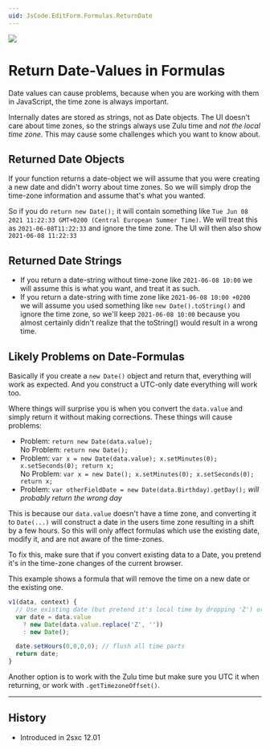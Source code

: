```yaml
---
uid: JsCode.EditForm.Formulas.ReturnDate
---
```


<img src="~/assets/features/formulas.svg" class="feature">

# Return Date-Values in Formulas

Date values can cause problems, because when you are working with them in JavaScript, the time zone is always important.

Internally dates are stored as strings, not as Date objects.
The UI doesn't care about time zones, so the strings always use Zulu time and _not the local time zone_.
This may cause some challenges which you want to know about.

## Returned Date Objects

If your function returns a date-object we will assume that you were creating a new date and didn't worry about time zones.
So we will simply drop the time-zone information and assume that's what you wanted.

So if you do `return new Date();` it will contain something like `Tue Jun 08 2021 11:22:33 GMT+0200 (Central European Summer Time)`.
We will treat this as `2021-06-08T11:22:33` and ignore the time zone.
The UI will then also show `2021-06-08 11:22:33`

## Returned Date Strings

* If you return a date-string without time-zone like `2021-06-08 10:00` we will assume this is what you want, and treat it as such.
* If you return a date-string with time zone like `2021-06-08 10:00 +0200` we will assume you used something like `new Date().toString()` and ignore the time zone, so we'll keep `2021-06-08 10:00` because you almost certainly didn't realize that the toString() would result in a wrong time.

## Likely Problems on Date-Formulas

Basically if you create a `new Date()` object and return that, everything will work as expected.
And you construct a UTC-only date everything will work too.

Where things will surprise you is when you convert the `data.value` and simply return it without making corrections. These things will cause problems:

* Problem: `return new Date(data.value);`  
  No Problem: `return new Date();`
* Problem: `var x = new Date(data.value); x.setMinutes(0); x.setSeconds(0); return x;`  
  No Problem: `var x = new Date(); x.setMinutes(0); x.setSeconds(0); return x;`
* Problem: `var otherFieldDate = new Date(data.Birthday).getDay();` _will probably return the wrong day_

This is because our `data.value` doesn't have a time zone, and converting it to `Date(...)` will construct a date in the users time zone resulting in a shift by a few hours.
So this will only affect formulas which use the existing date, modify it, and are not aware of the time-zones.

To fix this, make sure that if you convert existing data to a Date, you pretend it's in the time-zone changes of the current browser.

This example shows a formula that will remove the time on a new date or the existing one.

```js
v1(data, context) {
  // Use existing date (but pretend it's local time by dropping 'Z') or use current Date
  var date = data.value 
    ? new Date(data.value.replace('Z', ''))
    : new Date();

  date.setHours(0,0,0,0); // flush all time parts
  return date;
}
```

Another option is to work with the Zulu time but make sure you UTC it when returning, or work with `.getTimezoneOffset()`.

---

## History

* Introduced in 2sxc 12.01
